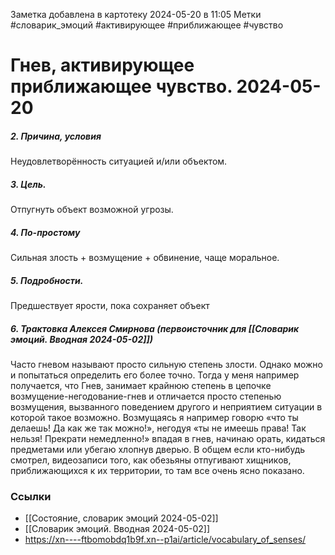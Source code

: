 Заметка добавлена в картотеку 2024-05-20 в 11:05
Метки #словарик_эмоций #активирующее #приближающее #чувство 

#  Гнев, активирующее приближающее чувство. 2024-05-20

##### 2. Причина, условия
Неудовлетворённость ситуацией и/или объектом.
##### 3. Цель.
Отпугнуть объект возможной угрозы.
##### 4. По-простому
Сильная злость + возмущение + обвинение, чаще моральное.
##### 5. Подробности.
Предшествует ярости, пока сохраняет объект
##### 6. Трактовка Алексея Смирнова (первоисточник для [[Словарик эмоций. Вводная 2024-05-02]])
Часто гневом называют просто сильную степень злости. Однако можно и попытаться определить его более точно. Тогда у меня например получается, что Гнев, занимает крайнюю степень в цепочке возмущение-негодование-гнев и отличается просто степенью возмущения, вызванного поведением другого и неприятием ситуации в которой такое возможно. Возмущаясь я например говорю «что ты делаешь! Да как же так можно!», негодуя «ты не имеешь права! Так нельзя! Прекрати немедленно!» впадая в гнев, начинаю орать, кидаться предметами или убегаю хлопнув дверью. В общем если кто-нибудь смотрел, видеозаписи того, как обезьяны отпугивают хищников, приближающихся к их территории, то там все очень ясно показано.


### Ссылки
- [[Состояние, словарик эмоций 2024-05-02]]
- [[Словарик эмоций. Вводная 2024-05-02]]
- https://xn----ftbomobdq1b9f.xn--p1ai/article/vocabulary_of_senses/




